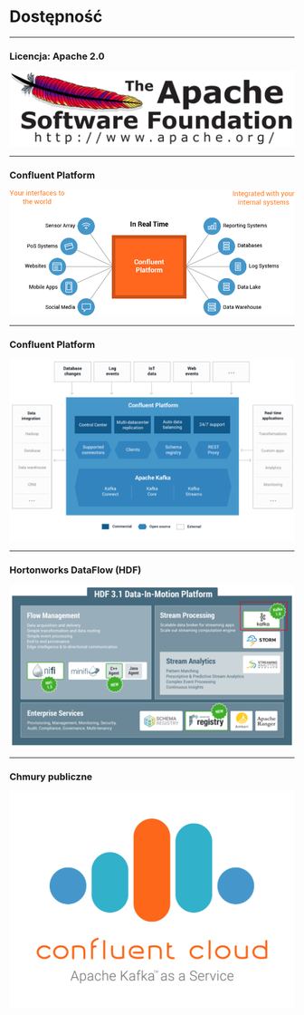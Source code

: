 
# Dostępność


---
### Licencja: Apache 2.0
![](assets/img/distribution/2000px-Apache_Software_Foundation_Logo.svg.png)



---
### Confluent Platform
![](assets/img/distribution/confluent-platform-overview.png)



---
<!-- .slide: class="imagecentersize75" -->
### Confluent Platform
![](assets/img/distribution/confluentPlatform3.1.png)



---
### Hortonworks DataFlow (HDF)
![](assets/img/distribution/hdf-3-1-platform-kafka.png)



---
<!-- .slide: class="imagecentersize50" -->
### Chmury publiczne
![](assets/img/distribution/confluent_cloud_apache.png)